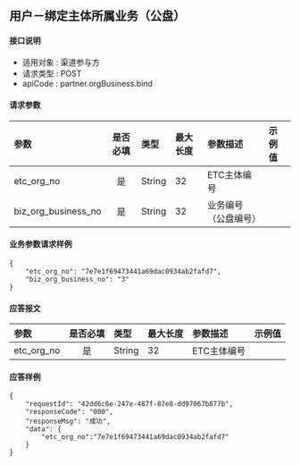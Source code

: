 ## 用户－绑定主体所属业务（公盘） 

#### 接口说明

* 适用对象 : 渠道参与方
* 请求类型 : POST
* apiCode : partner.orgBusiness.bind

#### 请求参数
| 参数                | 是否必填 | 类型   | 最大长度 | 参数描述             | 示例值 |
| :------------------ | :------: | :----- | :------- | :------------------- | :----- |
| etc_org_no          |    是    | String | 32       | ETC主体编号          |        |
| biz_org_business_no |    是    | String | 32       | 业务编号（公盘编号） |        |



#### 业务参数请求样例
```
{
    "etc_org_no": "7e7e1f69473441a69dac0934ab2fafd7",
    "biz_org_business_no": "3"
}
```

#### 应答报文

| 参数       | 是否必填 | 类型   | 最大长度 | 参数描述    | 示例值 |
| :--------- | :------: | :----- | :------- | :---------- | :----- |
| etc_org_no |    是    | String | 32       | ETC主体编号 |        |

#### 应答样例

```
{
	"requestId": "42dd6c6e-247e-487f-87e8-dd97067b877b",
    "responseCode": "000",
	"responseMsg": "成功",
	"data": {
        "etc_org_no":"7e7e1f69473441a69dac0934ab2fafd7"
    }
}
```
